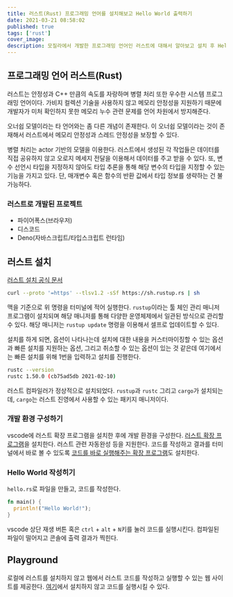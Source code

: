 ```yaml
---
title: 러스트(Rust) 프로그래밍 언어를 설치해보고 Hello World 출력하기
date: 2021-03-21 08:58:02
published: true
tags: ['rust']
cover_image:
description: 모질라에서 개발한 프로그래밍 언어인 러스트에 대해서 알아보고 설치 후 Hello World 출력해보기
---
```


## 프로그래밍 언어 러스트(Rust)

러스트는 안정성과 C++ 만큼의 속도를 자랑하며 병렬 처리 또한 우수한 시스템 프로그래밍 언어이다. 가비지 컬렉션 기술을 사용하지 않고 메모리 안정성을 지원하기 때문에 개발자가 미처 확인하지 못한 메모리 누수 관련 문제를 언어 차원에서 방지해준다.

오너쉽 모델이라는 타 언어와는 좀 다른 개념이 존재한다. 이 오너쉽 모델이라는 것이 존재해서 러스트에서 메모리 안정성과 스레드 안정성을 보장할 수 있다.

병렬 처리는 actor 기반의 모델을 이용한다. 러스트에서 생성된 각 작업들은 데이터를 직접 공유하지 않고 오로지 메세지 전달을 이용해서 데이터를 주고 받을 수 있다. 또, 변수 선언시 타입을 지정하지 않아도 타입 추론을 통해 해당 변수의 타입을 지정할 수 있는 기능을 가지고 있다. 단, 매개변수 혹은 함수의 반환 값에서 타입 정보를 생략하는 건 불가능하다.

### 러스트로 개발된 프로젝트

- 파이어폭스(브라우저)
- 디스코드
- Deno(자바스크립트/타입스크립트 런타임)

## 러스트 설치

[러스트 설치 공식 문서](https://www.rust-lang.org/tools/install)

```sh
curl --proto '=https' --tlsv1.2 -sSf https://sh.rustup.rs | sh
```

맥을 기준으로 위 명령을 터미널에 적어 실행한다. `rustup`이라는 툴 체인 관리 매니저 프로그램이 설치되며 해당 매니저를 통해 다양한 운영체제에서 일관된 방식으로 관리할 수 있다. 해당 매니저는 `rustup update` 명령을 이용해서 셀프로 업데이트할 수 있다.

설치를 하게 되면, 옵션이 나타나는데 설치에 대한 내용을 커스터마이징할 수 있는 옵션과 빠른 설치를 지원하는 옵션, 그리고 취소할 수 있는 옵션이 있는 것 같은데 여기에서는 빠른 설치를 위해 1번을 입력하고 설치를 진행한다.

```sh
rustc --version
rustc 1.50.0 (cb75ad5db 2021-02-10)
```

러스트 컴파일러가 정상적으로 설치되었다. `rustup`과 `rustc` 그리고 `cargo`가 설치되는데, `cargo`는 러스트 진영에서 사용할 수 있는 패키지 매니저이다.

### 개발 환경 구성하기

vscode에 러스트 확장 프로그램을 설치한 후에 개발 환경을 구성한다. [러스트 확장 프로그램](https://marketplace.visualstudio.com/items?itemName=rust-lang.rust)을 설치한다. 러스트 관련 자동완성 등을 지원한다. 코드를 작성하고 결과를 터미널에서 바로 볼 수 있도록 [코드를 바로 실행해주는 확장 프로그램](https://marketplace.visualstudio.com/items?itemName=formulahendry.code-runner)도 설치한다.

### Hello World 작성히기

`hello.rs`로 파일을 만들고, 코드를 작성한다.

```rust
fn main() {
  println!("Hello World!");
}
```

vscode 상단 재생 버튼 혹은 `ctrl` + `alt` + `N`키를 눌러 코드를 실행시킨다. 컴파일된 파일이 떨어지고 콘솔에 출력 결과가 찍힌다.

## Playground

로컬에 러스트를 설치하지 않고 웹에서 러스트 코드를 작성하고 실행할 수 있는 웹 사이트를 제공한다. [여기](https://play.rust-lang.org/)에서 설치하지 않고 코드를 실행시킬 수 있다.